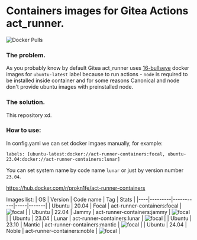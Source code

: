 # Containers images for Gitea Actions act_runner.
![Docker Pulls](https://img.shields.io/docker/pulls/prokn1fe/act-runner-containers)

### The problem.
As you probably know by default Gitea act_runner uses [16-bullseye](https://hub.docker.com/layers/library/node/16-bullseye/images/sha256-59167f718a1f6daecb900ffbb4f5b09f0dca709c5d7e180f33bbaeac076cdb7b?context=explore) docker images for `ubuntu-latest` label because to run actions - `node` is required to be installed inside container and for some reasons Canonical and node don't provide ubuntu images with preinstalled node.

### The solution.
This repository xd.

### How to use:

In config.yaml we can set docker imgaes manually, for example:
```
labels: [ubuntu-latest:docker://act-runner-containers:focal, ubuntu-23.04:docker://act-runner-containers:lunar]
```
You can set system name by code name `lunar` or just by version number `23.04`.

https://hub.docker.com/r/prokn1fe/act-runner-containers

Images list:
| OS | Version | Code name | Tag | Stats |
|----|---------|-----------|-----|-------|
| Ubuntu | 20.04 | Focal | act-runner-containers:focal | ![focal](https://img.shields.io/docker/image-size/prokn1fe/act-runner-containers/focal) |
| Ubuntu | 22.04 | Jammy | act-runner-containers:jammy | ![focal](https://img.shields.io/docker/image-size/prokn1fe/act-runner-containers/jammy) |
| Ubuntu | 23.04 | Lunar | act-runner-containers:lunar | ![focal](https://img.shields.io/docker/image-size/prokn1fe/act-runner-containers/lunar) |
| Ubuntu | 23.10 | Mantic | act-runner-containers:mantic | ![focal](https://img.shields.io/docker/image-size/prokn1fe/act-runner-containers/mantic) |
| Ubuntu | 24.04 | Noble | act-runner-containers:noble | ![focal](https://img.shields.io/docker/image-size/prokn1fe/act-runner-containers/noble) |
